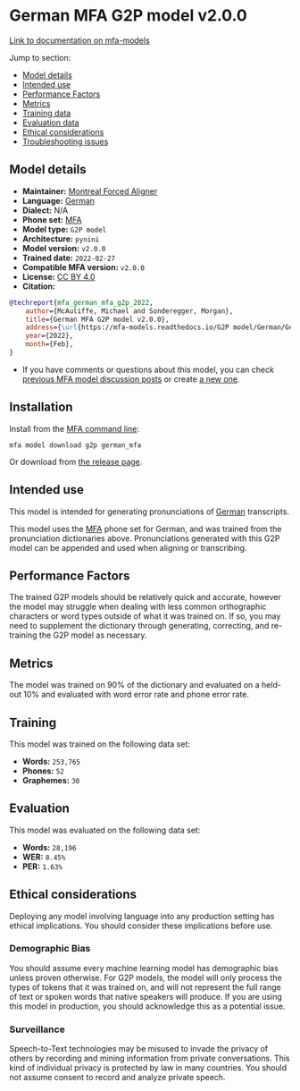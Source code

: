 
# German MFA G2P model v2.0.0

[Link to documentation on mfa-models](https://mfa-models.readthedocs.io/en/main/g2p/german_mfa.html)

Jump to section:

- [Model details](#model-details)
- [Intended use](#intended-use)
- [Performance Factors](#performance-factors)
- [Metrics](#metrics)
- [Training data](#training-data)
- [Evaluation data](#evaluation-data)
- [Ethical considerations](#ethical-considerations)
- [Troubleshooting issues](#troubleshooting-issues)

## Model details

- **Maintainer:** [Montreal Forced Aligner](https://montreal-forced-aligner.readthedocs.io/)
- **Language:** [German](https://en.wikipedia.org/wiki/German_language)
- **Dialect:** N/A
- **Phone set:** [MFA](https://mfa-models.readthedocs.io/en/refactor/mfa_phone_set.html#german)
- **Model type:** `G2P model`
- **Architecture:** `pynini`
- **Model version:** `v2.0.0`
- **Trained date:** `2022-02-27`
- **Compatible MFA version:** `v2.0.0`
- **License:** [CC BY 4.0](https://github.com/MontrealCorpusTools/mfa-models/tree/main/g2p/german/mfa/v2.0.0/LICENSE)
- **Citation:**

```bibtex
@techreport{mfa_german_mfa_g2p_2022,
	author={McAuliffe, Michael and Sonderegger, Morgan},
	title={German MFA G2P model v2.0.0},
	address={\url{https://mfa-models.readthedocs.io/G2P model/German/German MFA G2P model v2_0_0.html}},
	year={2022},
	month={Feb},
}
```

- If you have comments or questions about this model, you can check [previous MFA model discussion posts](https://github.com/MontrealCorpusTools/mfa-models/discussions?discussions_q=German+MFA+G2P+model+v2.0.0) or create [a new one](https://github.com/MontrealCorpusTools/mfa-models/discussions/new).

## Installation

Install from the [MFA command line](https://montreal-forced-aligner.readthedocs.io/en/latest/user_guide/models/index.html):

```
mfa model download g2p german_mfa
```

Or download from [the release page](https://github.com/MontrealCorpusTools/mfa-models/releases/tag/g2p-german_mfa-v2.0.0).

## Intended use

This model is intended for generating pronunciations of [German](https://en.wikipedia.org/wiki/German_language) transcripts.

This model uses the [MFA](https://mfa-models.readthedocs.io/en/refactor/mfa_phone_set.html#german) phone set for German, and was trained from the pronunciation dictionaries above. Pronunciations generated with this G2P model can be appended and used when aligning or transcribing.

## Performance Factors

The trained G2P models should be relatively quick and accurate, however the model may struggle when dealing with less common orthographic characters or word types outside of what it was trained on. If so, you may need to supplement the dictionary through generating, correcting, and re-training the G2P model as necessary.

## Metrics

The model was trained on 90% of the dictionary and evaluated on a held-out 10% and evaluated with word error rate and phone error rate.

## Training

This model was trained on the following data set:


* **Words:** `253,765`
* **Phones:** `52`
* **Graphemes:** `30`

## Evaluation

This model was evaluated on the following data set:


* **Words:** `28,196`
* **WER:** `8.45%`
* **PER:** `1.63%`

## Ethical considerations

Deploying any model involving language into any production setting has ethical implications. You should consider these implications before use.

### Demographic Bias

You should assume every machine learning model has demographic bias unless proven otherwise. For G2P models, the model will only process the types of tokens that it was trained on, and will not represent the full range of text or spoken words that native speakers will produce. If you are using this model in production, you should acknowledge this as a potential issue.

### Surveillance

Speech-to-Text technologies may be misused to invade the privacy of others by recording and mining information from private conversations. This kind of individual privacy is protected by law in many countries. You should not assume consent to record and analyze private speech.
